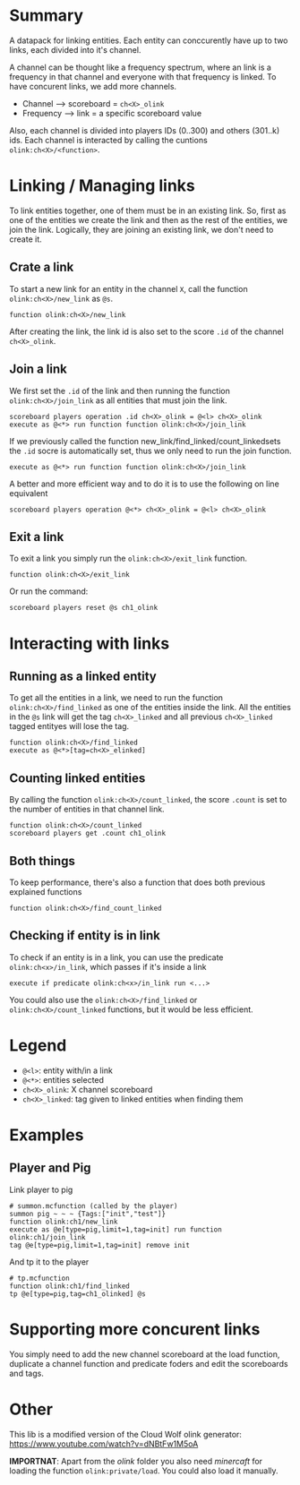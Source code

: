 # Summary
A datapack for linking entities. Each entity can conccurently have up to two links, each divided into it's channel. 

A channel can be thought like a frequency spectrum, where an link is a frequency in that channel and everyone with that frequency is linked. To have concurent links, we add more channels.
  - Channel   -->   scoreboard = `ch<X>_olink`
  - Frequency -->   link = a specific scoreboard value

Also, each channel is divided into players IDs (0..300) and others (301..k) ids. Each channel is interacted by calling the cuntions `olink:ch<X>/<function>`.

# Linking / Managing links

To link entities together, one of them must be in an existing link. So, first as one of the entities we create the link and then as the rest of the entities, we join the link. Logically, they are joining an existing link, we don't need to create it.

## Crate a link

To start a new link for an entity in the channel `X`, call the function `olink:ch<X>/new_link` as `@s`.
    
    function olink:ch<X>/new_link

After creating the link, the link id is also set to the score `.id` of the channel `ch<X>_olink`. 

## Join a link

We first set the `.id` of the link and then running the function `olink:ch<X>/join_link` as all entities that must join the link. 

    scoreboard players operation .id ch<X>_olink = @<l> ch<X>_olink
    execute as @<*> run function function olink:ch<X>/join_link

If we previously called the function new_link/find_linked/count_linkedsets the `.id` socre is automatically set, thus we only need to run the join function.

    execute as @<*> run function function olink:ch<X>/join_link

A better and more efficient way and to do it is to use the following on line equivalent

    scoreboard players operation @<*> ch<X>_olink = @<l> ch<X>_olink

## Exit a link

To exit a link you simply run the `olink:ch<X>/exit_link` function.

    function olink:ch<X>/exit_link

Or run the command:

    scoreboard players reset @s ch1_olink


# Interacting with links

## Running as a linked entity

To get all the entities in a link, we need to run the function `olink:ch<X>/find_linked` as one of the entities inside the link. All the entities in the `@s` link will get the tag `ch<X>_linked` and all previous `ch<X>_linked` tagged entityes will lose the tag.
    
    function olink:ch<X>/find_linked
    execute as @<*>[tag=ch<X>_elinked]

## Counting linked entities

By calling the function `olink:ch<X>/count_linked`, the score `.count` is set to the number of entities in that channel link.

    function olink:ch<X>/count_linked
    scoreboard players get .count ch1_olink


## Both things

To keep performance, there's also a function that does both previous explained functions

    function olink:ch<X>/find_count_linked

## Checking if entity is in link

To check if an entity is in a link, you can use the predicate `olink:ch<x>/in_link`, which passes if it's inside a link

    execute if predicate olink:ch<x>/in_link run <...>

You could also use the `olink:ch<X>/find_linked` or `olink:ch<X>/count_linked` functions, but it would be less efficient.

# Legend
  - `@<l>`: entity with/in a link
  - `@<*>`: entities selected
  - `ch<X>_olink`: X channel scoreboard
  - `ch<X>_linked`: tag given to linked entities when finding them

# Examples

## Player and Pig
Link player to pig

    # summon.mcfunction (called by the player)
    summon pig ~ ~ ~ {Tags:["init","test"]}
    function olink:ch1/new_link
    execute as @e[type=pig,limit=1,tag=init] run function olink:ch1/join_link
    tag @e[type=pig,limit=1,tag=init] remove init

And tp it to the player

    # tp.mcfunction
    function olink:ch1/find_linked
    tp @e[type=pig,tag=ch1_olinked] @s

# Supporting more concurent links

You simply need to add the new channel scoreboard at the load function, duplicate a channel function and predicate foders and edit the scoreboards and tags.

# Other
This lib is a modified version of the Cloud Wolf olink generator: https://www.youtube.com/watch?v=dNBtFw1M5oA

**IMPORTNAT**: Apart from the *olink* folder you also need *minercaft* for loading the function `olink:private/load`. You could also load it manually.
